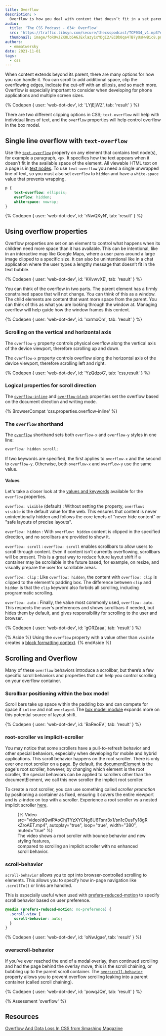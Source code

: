 ```yaml
---
title: Overflow
description: >
  Overflow is how you deal with content that doesn’t fit in a set parent size. In this module, you’ll think outside the box, and learn how to style overflowing content.
audio:
  title: 'The CSS Podcast - 034: Overflow'
  src: 'https://traffic.libsyn.com/secure/thecsspodcast/TCP034_v1.mp3?dest-id=1891556'
  thumbnail: image/foR0vJZKULb5AGJExlazy1xYDgI2/ECDb0qa4TB7yUsHwBic8.png
authors:
  - emmatwersky
date: 2021-11-01
tags:
  - css
---
```


When content extends beyond its parent, there are many options for how you can handle it. You can scroll to add additional space, clip the overflowing edges, indicate the cut-off with an ellipsis, and so much more. Overflow is especially important to consider when developing for phone applications and multiple screen sizes.

{% Codepen {
  user: 'web-dot-dev',
  id: 'LYjEjWZ',
  tab: 'result'
} %}

There are two different clipping options in CSS; `text-overflow` will help with individual lines of text, and the `overflow` properties will help control overflow in the box model.

## Single line overflow with `text-overflow`

Use the [`text-overflow`](https://developer.mozilla.org/docs/Web/CSS/text-overflow) property on any element that contains text node(s), for example a paragraph, `<p>`. It specifies how the text appears when it doesn’t fit in the available space of the element. All viewable HTML text on a page is in [text nodes](https://developer.mozilla.org/docs/Web/API/Text). To use `text-overflow` you need a single unwrapped line of text, so you must also set `overflow` to `hidden` and have a `white-space` value that prevents wrapping.

```css
p {
    text-overflow: ellipsis;
    overflow: hidden;
    white-space: nowrap;   
}
```

{% Codepen {
  user: 'web-dot-dev',
  id: 'rNwQXyN',
  tab: 'result'
} %}

## Using overflow properties

Overflow properties are set on an element to control what happens when its children need more space than it has available. This can be intentional, like in an interactive map like Google Maps, where a user pans around a large image clipped to a specific size. It can also be unintentional like in a chat application where the user types a lengthy message that doesn’t fit in the text bubble. 

{% Codepen {
  user: 'web-dot-dev',
  id: 'KKvwvXE',
  tab: 'result'
} %}

You can think of the overflow in two parts. The parent element has a firmly constrained space that will not change. You can think of this as a window. The child elements are content that want more space from the parent. You can think of this as what you are looking through the window at. Managing overflow will help guide how the window frames this content.

{% Codepen {
  user: 'web-dot-dev',
  id: 'xxrmxOm',
  tab: 'result'
} %}

### Scrolling on the vertical and horizontal axis

The `overflow-y` property controls physical overflow along the vertical axis of the device viewport, therefore scrolling up and down.

The `overflow-x` property controls overflow along the horizontal axis of the device viewport, therefore scrolling left and right.

{% Codepen {
  user: 'web-dot-dev',
  id: 'YzQdzoG',
  tab: 'css,result'
} %}

### Logical properties for scroll direction

The [`overflow-inline`](https://developer.mozilla.org/docs/Web/CSS/overflow-inline) and [`overflow-block`](https://developer.mozilla.org/docs/Web/CSS/overflow-block) properties set the overflow based on the document direction and writing mode. 

{​% BrowserCompat 'css.properties.overflow-inline' %}

### The `overflow` shorthand

The [`overflow`](https://developer.mozilla.org/docs/Web/CSS/overflow) shorthand sets both `overflow-x` and `overflow-y` styles in one line:

```css
overflow: hidden scroll;
```

If two keywords are specified, the first applies to `overflow-x` and the second to `overflow-y`. Otherwise, both `overflow-x` and `overflow-y` use the same value.

#### Values

Let's take a closer look at the [values and keywords](https://developer.mozilla.org/docs/Web/CSS/overflow#values) available for the `overflow` properties.

`overflow: visible` (default)
: Without setting the property, `overflow: visible` is the default value for the web. This ensures that content is never unintentionally hidden and follows the core tenets of "never hide content" or "safe layouts of precise layouts".

`overflow: hidden`
: With `overflow: hidden` content is clipped in the specified direction, and no scrollbars are provided to show it.

`overflow: scroll`
: `overflow: scroll` enables scrollbars to allow users to scroll through content. Even if content isn't currently overflowing, scrollbars will be present. This is a great way to reduce future layout shift if a container may be scrollable in the future based, for example, on resize, and visually prepare the user for scrollable areas.

`overflow: clip`
: Like `overflow: hidden`, the content with `overflow: clip` is clipped to the element's padding box. The difference between `clip` and `hidden` is that the `clip` keyword also forbids all scrolling, including programmatic scrolling.
 
`overflow: auto`
: Finally, the value most commonly used, `overflow: auto`. This respects the user's preferences and shows scrollbars if needed, but hides them by default, and gives responsibility for scrolling to the user and browser.

{% Codepen {
  user: 'web-dot-dev',
  id: 'gORZaaa',
  tab: 'result'
} %}

{% Aside %}
Using the `overflow` property with a value other than `visible` creates a [block formatting context](https://developer.mozilla.org/docs/Web/Guide/CSS/Block_formatting_context).
{% endAside %}

## Scrolling and Overflow

Many of these `overflow` behaviors introduce a scrollbar, but there’s a few specific scroll behaviors and properties that can help you control scrolling on your overflow container.

### Scrollbar positioning within the box model

Scroll bars take up space within the padding box and can compete for space if `inline` and not `overlayed`. The [box model module](/learn/css/box-model/#the-areas-of-the-box-model) expands more on this potential source of layout shift.

{% Codepen {
  user: 'web-dot-dev',
  id: 'BaReoEV',
  tab: 'result'
} %}

### root-scroller vs implicit-scroller

You may notice that some scrollers have a pull-to-refresh behavior and other special behaviors, especially when developing for mobile and hybrid applications. This scroll behavior happens on the root scroller. There is only ever one root scroller on a page. By default, the [documentElement](https://developer.mozilla.org/docs/Web/API/Document/documentElement) is the page's root scroller, however, by changing which element is the root scroller, the special behaviors can be applied to scrollers other than the documentElement, we call this new scroller the implicit root scroller.

To create a root scroller, you can use something called *scroller promotion* by positioning a container as fixed, ensuring it covers the entire viewport and is z-index on top with a scroller. Experience a root scroller vs a nested implicit scroller [here](https://cdpn.io/web-dot-dev/debug/dyzPzwz).

<figure class="w-figure">
  {% Video
    src="video/dQwiPAoChjTYzXYCNg6U6Tsnr3x1/sn1cOusFy18gRkZroAET.mp4",
    autoplay="true",
    loop="true",
    width="380",
    muted="true"
  %}
  <figcaption class="w-figure">
    The video shows a root scroller with bounce behavior and new styling features, <br>
    compared to scrolling an implicit scroller with no enhanced scroll behavior. 
  </figcaption>
</figure>

### scroll-behavior

`scroll-behavior` allows you to opt into browser-controlled scrolling to elements. This allows you to specify how in-page navigation like `.scrollTo()` or links are handled.

This is especially useful when used with [prefers-reduced-motion](https://developer.mozilla.org/docs/Web/CSS/@media/prefers-reduced-motion) to specify scroll behavior based on user preference.

```css
@media (prefers-reduced-motion: no-preference) {
  .scroll-view {
    scroll-behavior: auto;
  }
}
```

{% Codepen {
  user: 'web-dot-dev',
  id: 'oNwJgae',
  tab: 'result'
} %}

### overscroll-behavior

If you’ve ever reached the end of a modal overlay, then continued scrolling and had the page behind the overlay move, this is the scroll chaining, or bubbling up to the parent scroll container. The [`overscroll-behavior`](https://developer.mozilla.org/docs/Web/CSS/overscroll-behavior) property allows you to prevent overflow scrolling leaking into a parent container (called scroll chaining).

{% Codepen {
  user: 'web-dot-dev',
  id: 'powqJQe',
  tab: 'result'
} %}

{% Assessment 'overflow' %}

## Resources

[Overflow And Data Loss In CSS from Smashing Magazine](https://www.smashingmagazine.com/2019/09/overflow-data-loss-css/)


